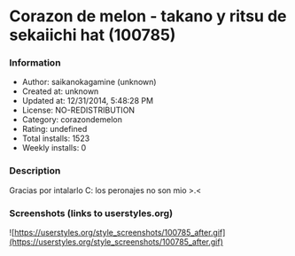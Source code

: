 # Corazon de melon - takano y ritsu de sekaiichi hat (100785)

### Information
- Author: saikanokagamine (unknown)
- Created at: unknown
- Updated at: 12/31/2014, 5:48:28 PM
- License: NO-REDISTRIBUTION
- Category: corazondemelon
- Rating: undefined
- Total installs: 1523
- Weekly installs: 0


### Description
Gracias por intalarlo C: los peronajes no son mio >.<


### Screenshots (links to userstyles.org)
![https://userstyles.org/style_screenshots/100785_after.gif](https://userstyles.org/style_screenshots/100785_after.gif)


